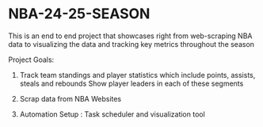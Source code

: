 # NBA-24-25-SEASON
This is an end to end project that showcases right from web-scraping NBA data to visualizing the data and tracking key metrics throughout the season

Project Goals:
1. Track team standings and player statistics which include points, assists, steals and rebounds
    Show player leaders in each of these segments

2. Scrap data from NBA Websites

3. Automation Setup :
    Task scheduler and visualization tool


